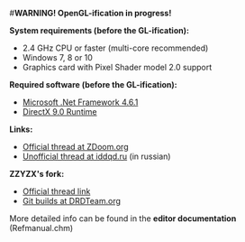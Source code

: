 #**WARNING! OpenGL-ification in progress!**

**System requirements (before the GL-ification):**
- 2.4 GHz CPU or faster (multi-core recommended)
- Windows 7, 8 or 10
- Graphics card with Pixel Shader model 2.0 support

**Required software (before the GL-ification):**
- [Microsoft .Net Framework 4.6.1](https://www.microsoft.com/en-ca/download/details.aspx?id=49981)
- [DirectX 9.0 Runtime](https://www.microsoft.com/en-us/download/details.aspx?id=35&44F86079-8679-400C-BFF2-9CA5F2BCBDFC=1)

**Links:**
- [Official thread at ZDoom.org](http://forum.zdoom.org/viewtopic.php?f=3&t=32392) 
- [Unofficial thread at iddqd.ru](http://i.iddqd.ru/viewtopic.php?t=522) (in russian)

**ZZYZX's fork:**
- [Official thread link](https://forum.zdoom.org/viewtopic.php?f=44&t=54957)
- [Git builds at DRDTeam.org](http://devbuilds.drdteam.org/gzdbbf/) 

More detailed info can be found in the **editor documentation** (Refmanual.chm)

